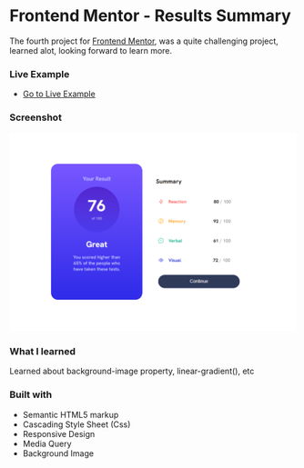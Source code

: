 # Frontend Mentor - Results Summary

The fourth project for [Frontend Mentor](https://www.frontendmentor.io/), was a quite challenging project, learned alot, looking forward to learn more.

### Live Example

- [Go to Live Example](https://qr-code-frontendmentor-by-zuhaz.netlify.app/)

### Screenshot

![](./images/screenshot.png)

### What I learned

Learned about background-image property, linear-gradient(), etc

### Built with

- Semantic HTML5 markup
- Cascading Style Sheet (Css)
- Responsive Design
- Media Query
- Background Image
